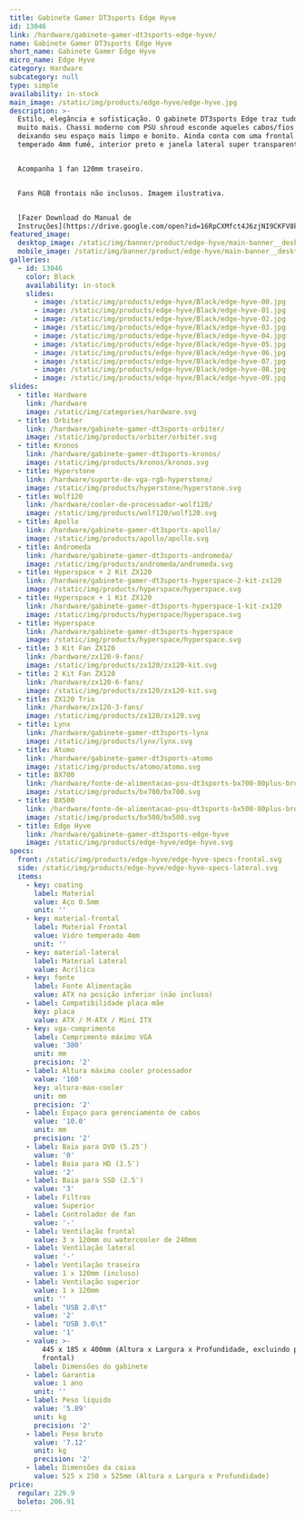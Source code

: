 ```yaml
---
title: Gabinete Gamer DT3sports Edge Hyve
id: 13046
link: /hardware/gabinete-gamer-dt3sports-edge-hyve/
name: Gabinete Gamer DT3sports Edge Hyve
short_name: Gabinete Gamer Edge Hyve
micro_name: Edge Hyve
category: Hardware
subcategory: null
type: simple
availability: in-stock
main_image: /static/img/products/edge-hyve/edge-hyve.jpg
description: >-
  Estilo, elegância e sofisticação. O gabinete DT3sports Edge traz tudo isso e
  muito mais. Chassi moderno com PSU shroud esconde aqueles cabos/fios feios
  deixando seu espaço mais limpo e bonito. Ainda conta com uma frontal de vidro
  temperado 4mm fumê, interior preto e janela lateral super transparente.


  Acompanha 1 fan 120mm traseiro.


  Fans RGB frontais não inclusos. Imagem ilustrativa.


  [Fazer Download do Manual de
  Instruções](https://drive.google.com/open?id=16RpCXMfct4J6zjNI9CKFV8k7dBwpwCcS)
featured_image:
  desktop_image: /static/img/banner/product/edge-hyve/main-banner__desktop.jpg
  mobile_image: /static/img/banner/product/edge-hyve/main-banner__desktop.jpg
galleries:
  - id: 13046
    color: Black
    availability: in-stock
    slides:
      - image: /static/img/products/edge-hyve/Black/edge-hyve-00.jpg
      - image: /static/img/products/edge-hyve/Black/edge-hyve-01.jpg
      - image: /static/img/products/edge-hyve/Black/edge-hyve-02.jpg
      - image: /static/img/products/edge-hyve/Black/edge-hyve-03.jpg
      - image: /static/img/products/edge-hyve/Black/edge-hyve-04.jpg
      - image: /static/img/products/edge-hyve/Black/edge-hyve-05.jpg
      - image: /static/img/products/edge-hyve/Black/edge-hyve-06.jpg
      - image: /static/img/products/edge-hyve/Black/edge-hyve-07.jpg
      - image: /static/img/products/edge-hyve/Black/edge-hyve-08.jpg
      - image: /static/img/products/edge-hyve/Black/edge-hyve-09.jpg
slides:
  - title: Hardware
    link: /hardware
    image: /static/img/categories/hardware.svg
  - title: Orbiter
    link: /hardware/gabinete-gamer-dt3sports-orbiter/
    image: /static/img/products/orbiter/orbiter.svg
  - title: Kronos
    link: /hardware/gabinete-gamer-dt3sports-kronos/
    image: /static/img/products/kronos/kronos.svg
  - title: Hyperstone
    link: /hardware/suporte-de-vga-rgb-hyperstone/
    image: /static/img/products/hyperstone/hyperstone.svg
  - title: Wolf120
    link: /hardware/cooler-de-processador-wolf120/
    image: /static/img/products/wolf120/wolf120.svg
  - title: Apollo
    link: /hardware/gabinete-gamer-dt3sports-apollo/
    image: /static/img/products/apollo/apollo.svg
  - title: Andromeda
    link: /hardware/gabinete-gamer-dt3sports-andromeda/
    image: /static/img/products/andromeda/andromeda.svg
  - title: Hyperspace + 2 Kit ZX120
    link: /hardware/gabinete-gamer-dt3sports-hyperspace-2-kit-zx120
    image: /static/img/products/hyperspace/hyperspace.svg
  - title: Hyperspace + 1 Kit ZX120
    link: /hardware/gabinete-gamer-dt3sports-hyperspace-1-kit-zx120
    image: /static/img/products/hyperspace/hyperspace.svg
  - title: Hyperspace
    link: /hardware/gabinete-gamer-dt3sports-hyperspace
    image: /static/img/products/hyperspace/hyperspace.svg
  - title: 3 Kit Fan ZX120
    link: /hardware/zx120-9-fans/
    image: /static/img/products/zx120/zx120-kit.svg
  - title: 2 Kit Fan ZX120
    link: /hardware/zx120-6-fans/
    image: /static/img/products/zx120/zx120-kit.svg
  - title: ZX120 Trio
    link: /hardware/zx120-3-fans/
    image: /static/img/products/zx120/zx120.svg
  - title: Lynx
    link: /hardware/gabinete-gamer-dt3sports-lynx
    image: /static/img/products/lynx/lynx.svg
  - title: Atomo
    link: /hardware/gabinete-gamer-dt3sports-atomo
    image: /static/img/products/atomo/atomo.svg
  - title: BX700
    link: /hardware/fonte-de-alimentacao-psu-dt3sports-bx700-80plus-bronze/
    image: /static/img/products/bx700/bx700.svg
  - title: BX500
    link: /hardware/fonte-de-alimentacao-psu-dt3sports-bx500-80plus-bronze/
    image: /static/img/products/bx500/bx500.svg
  - title: Edge Hyve
    link: /hardware/gabinete-gamer-dt3sports-edge-hyve
    image: /static/img/products/edge-hyve/edge-hyve.svg
specs:
  front: /static/img/products/edge-hyve/edge-hyve-specs-frontal.svg
  side: /static/img/products/edge-hyve/edge-hyve-specs-lateral.svg
  items:
    - key: coating
      label: Material
      value: Aço 0.5mm
      unit: ''
    - key: material-frontal
      label: Material Frontal
      value: Vidro temperado 4mm
      unit: ''
    - key: material-lateral
      label: Material Lateral
      value: Acrílico
    - key: fonte
      label: Fonte Alimentação
      value: ATX na posição inferior (não incluso)
    - label: Compatibilidade placa mãe
      key: placa
      value: ATX / M-ATX / Mini ITX
    - key: vga-comprimento
      label: Comprimento máximo VGA
      value: '380'
      unit: mm
      precision: '2'
    - label: Altura máxima cooler processador
      value: '160'
      key: altura-max-cooler
      unit: mm
      precision: '2'
    - label: Espaço para gerenciamento de cabos
      value: '10.0'
      unit: mm
      precision: '2'
    - label: Baia para DVD (5.25″)
      value: '0'
    - label: Baia para HD (3.5″)
      value: '2'
    - label: Baia para SSD (2.5″)
      value: '3'
    - label: Filtros
      value: Superior
    - label: Controlador de fan
      value: '-'
    - label: Ventilação frontal
      value: 3 x 120mm ou watercooler de 240mm
    - label: Ventilação lateral
      value: '-'
    - label: Ventilação traseira
      value: 1 x 120mm (incluso)
    - label: Ventilação superior
      value: 1 x 120mm
      unit: ''
    - label: "USB 2.0\t"
      value: '2'
    - label: "USB 3.0\t"
      value: '1'
    - value: >-
        445 x 185 x 400mm (Altura x Largura x Profundidade, excluindo painel
        frontal)
      label: Dimensões do gabinete
    - label: Garantia
      value: 1 ano
      unit: ''
    - label: Peso líquido
      value: '5.89'
      unit: kg
      precision: '2'
    - label: Peso bruto
      value: '7.12'
      unit: kg
      precision: '2'
    - label: Dimensões da caixa
      value: 525 x 250 x 525mm (Altura x Largura x Profundidade)
price:
  regular: 229.9
  boleto: 206.91
---
```


